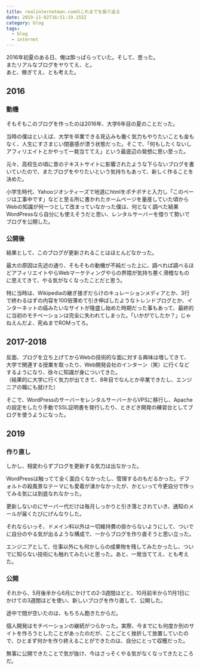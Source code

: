 ```yaml
---
title: realinternetman.comのこれまでを振り返る
date: 2019-11-02T16:51:19.155Z
category: blog
tags:
  - blog
  - internet
---
```

2016年初夏のある日、俺は酔っぱらっていた。そして、思った。  
またリアルなブログをヤりてえ、と。  
あと、稼ぎてえ、とも考えた。  

<!-- more -->

## 2016

### 動機

そもそもこのブログを作ったのは2016年、大学6年目の夏のことだった。

当時の僕はといえば、大学を卒業できる見込みも働く気力もやりたいことも金もなく、人生にすさまじい閉塞感が漂う状態だった。そこで、「何もしたくないしアフィリエイトとかやって一発当ててえ」という最底辺の発想に思い至った。

元々、高校生の頃に昔のテキストサイトに影響されたような下らないブログを書いていたので、またブログをやりたいという気持ちもあって、新しく作ることを決めた。

小学生時代、Yahooジオシティーズで地道にhtmlをポチポチと入力し「このページは工事中です」などと至る所に書かれたホームページを量産していた頃からWebの知識が何一つとして改まっていなかった僕は、何となく調べた結果WordPressなら自分にも使えそうだと思い、レンタルサーバーを借りて勢いでブログを公開した。

### 公開後
結果として、このブログが更新されることはほとんどなかった。

最大の原因は先述の通り、そもそもの動機が不純だった上に、調べれば調べるほどアフィリエイトやらWebマーケティングやらの界隈が気持ち悪く滑稽なものに思えてきて、やる気がなくなったことだと思う。

特に当時は、Wikipediaの継ぎ接ぎだらけのキュレーションメディアとか、3行で終わるはずの内容を100倍薄めて引き伸ばしたようなトレンドブログとか、インターネットの癌みたいなサイトが隆盛し始めた時期だった事もあって、最終的に当初のモチベーションは完全に失われてしまった。「いかがでしたか？」じゃねえんだよ、死ぬまでROMってろ。

## 2017-2018

反面、ブログを立ち上げてからWebの技術的な面に対する興味は増してきて、大学で関連する授業を取ったり、Web開発会社のインターン（笑）に行くなどするようになり、徐々に知識が身についてきた。  
（結果的に大学に行く気力が出てきて、8年目でなんとか卒業できたし、エンジニアの職にも就けた）
 
そこで、WordPressのサーバーをレンタルサーバーからVPSに移行し、Apacheの設定をしたり手動でSSL証明書を発行したり、ときどき開発の練習台としてブログを使うようになった。

## 2019

### 作り直し

しかし、相変わらずブログを更新する気力は出なかった。

WordPressは触ってて全く面白くなかったし、管理するのもだるかった。デフォルトの殺風景なテーマにも愛着が湧かなかったが、かといって今更自分で作ってみる気には到底なれなかった。

更新しないのにサーバー代だけは毎月しっかりと引き落とされていき、通知のメールが届くたびにげんなりした。

それならいっそ、ドメイン料以外は一切維持費の掛からないようにして、ついでに自分のやる気が出るような構成で、一からブログを作り直そうと思い立った。

エンジニアとして、仕事以外にも何かしらの成果物を残してみたかったし、ついでに知らない技術にも触れてみたいと思った。あと、一発当ててえ、とも考えた。

### 公開
それから、5月後半から6月にかけての2-3週間ほどと、10月前半から11月1日にかけての3週間ほどを使い、新しいブログを作り直して、公開した。

途中で間が空いたのは、もちろん飽きたからだ。

個人開発はモチベーションの継続がつらかった。実際、今までにも何度か別のサイトを作ろうとしたことがあったのだが、ことごとく挫折して放置していたので、ひとまず何かを作り終えることができたのは、自分にとって収穫だった。

無事に公開できたことで気が抜け、今はさっそくやる気がなくなってきたところだ。
